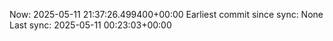 Now: 2025-05-11 21:37:26.499400+00:00 Earliest commit since sync: None Last sync: 2025-05-11 00:23:03+00:00
